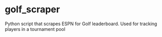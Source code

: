 # golf_scraper
Python script that scrapes ESPN for Golf leaderboard. Used for tracking players in a tournament pool
